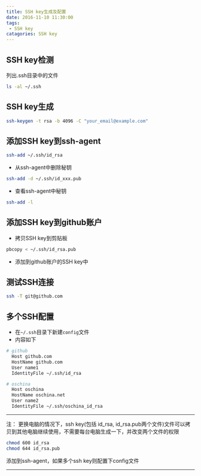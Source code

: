 ```yaml
---
title: SSH key生成及配置
date: 2016-11-10 11:30:00
tags: 
 - SSH key
catagories: SSH key
---
```


## SSH key检测
列出.ssh目录中的文件
```bash
ls -al ~/.ssh
```

## SSH key生成
```bash
ssh-keygen -t rsa -b 4096 -C "your_email@example.com"
```

## 添加SSH key到ssh-agent
```bash
ssh-add ~/.ssh/id_rsa
```

- 从ssh-agent中删除秘钥 
```bash 
ssh-add -d ~/.ssh/id_xxx.pub 
```
- 查看ssh-agent中秘钥 
```bash 
ssh-add -l 
```


## 添加SSH key到github账户
- 拷贝SSH key到剪贴板
```bash
pbcopy < ~/.ssh/id_rsa.pub
```

- 添加到github账户的SSH key中


## 测试SSH连接
```bash
ssh -T git@github.com
```

## 多个SSH配置
- 在`~/.ssh`目录下新建`config`文件
- 内容如下
```bash
# github
  Host github.com
  HostName github.com
  User name1
  IdentityFile ~/.ssh/id_rsa

# oschina
  Host oschina
  HostName oschina.net
  User name2
  IdentityFile ~/.ssh/oschina_id_rsa
```


----------
注： 更换电脑的情况下，ssh key(包括 id_rsa, id_rsa.pub两个文件)文件可以拷贝到其他电脑继续使用，不需要每台电脑生成一下，并改变两个文件的权限
```bash
chmod 600 id_rsa
chmod 644 id_rsa.pub
```
添加到ssh-agent，如果多个ssh key则配置下config文件

----------
